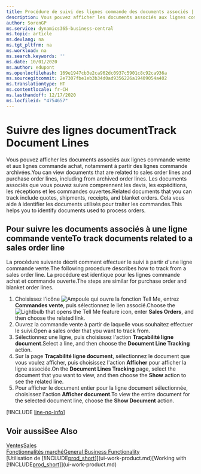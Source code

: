 ```yaml
---
title: Procédure de suivi des lignes commande des documents associés | Microsoft Docs
description: Vous pouvez afficher les documents associés aux lignes commande vente et aux lignes commande achat, notamment à partir des lignes commande archivées. Les documents associés que vous pouvez suivre comprennent les devis, les expéditions, les réceptions et les commandes ouvertes. Cela vous aide à identifier les documents utilisés pour traiter les commandes.
author: SorenGP
ms.service: dynamics365-business-central
ms.topic: article
ms.devlang: na
ms.tgt_pltfrm: na
ms.workload: na
ms.search.keywords: ''
ms.date: 10/01/2020
ms.author: edupont
ms.openlocfilehash: 169e1947cb3e2ca962dc0937c5901c8c92ca936a
ms.sourcegitcommit: 2e7307fbe1eb3b34d0ad9356226a19409054a402
ms.translationtype: HT
ms.contentlocale: fr-CH
ms.lasthandoff: 12/17/2020
ms.locfileid: "4754657"
---
```

# <a name="track-document-lines"></a><span data-ttu-id="15bda-105">Suivre des lignes document</span><span class="sxs-lookup"><span data-stu-id="15bda-105">Track Document Lines</span></span>
<span data-ttu-id="15bda-106">Vous pouvez afficher les documents associés aux lignes commande vente et aux lignes commande achat, notamment à partir des lignes commande archivées.</span><span class="sxs-lookup"><span data-stu-id="15bda-106">You can view documents that are related to sales order lines and purchase order lines, including from archived order lines.</span></span> <span data-ttu-id="15bda-107">Les documents associés que vous pouvez suivre comprennent les devis, les expéditions, les réceptions et les commandes ouvertes.</span><span class="sxs-lookup"><span data-stu-id="15bda-107">Related documents that you can track include quotes, shipments, receipts, and blanket orders.</span></span> <span data-ttu-id="15bda-108">Cela vous aide à identifier les documents utilisés pour traiter les commandes.</span><span class="sxs-lookup"><span data-stu-id="15bda-108">This helps you to identify documents used to process orders.</span></span>  

## <a name="to-track-documents-related-to-a-sales-order-line"></a><span data-ttu-id="15bda-109">Pour suivre les documents associés à une ligne commande vente</span><span class="sxs-lookup"><span data-stu-id="15bda-109">To track documents related to a sales order line</span></span>
<span data-ttu-id="15bda-110">La procédure suivante décrit comment effectuer le suivi à partir d'une ligne commande vente.</span><span class="sxs-lookup"><span data-stu-id="15bda-110">The following procedure describes how to track from a sales order line.</span></span> <span data-ttu-id="15bda-111">La procédure est identique pour les lignes commande achat et commande ouverte.</span><span class="sxs-lookup"><span data-stu-id="15bda-111">The steps are similar for purchase order and blanket order lines.</span></span>

1.  <span data-ttu-id="15bda-112">Choisissez l'icône ![Ampoule qui ouvre la fonction Tell Me](media/ui-search/search_small.png "Dites-moi ce que vous voulez faire"), entrez **Commandes vente**, puis sélectionnez le lien associé.</span><span class="sxs-lookup"><span data-stu-id="15bda-112">Choose the ![Lightbulb that opens the Tell Me feature](media/ui-search/search_small.png "Tell me what you want to do") icon, enter **Sales Orders**, and then choose the related link.</span></span>  
2.  <span data-ttu-id="15bda-113">Ouvrez la commande vente à partir de laquelle vous souhaitez effectuer le suivi.</span><span class="sxs-lookup"><span data-stu-id="15bda-113">Open a sales order that you want to track from.</span></span>  
3.  <span data-ttu-id="15bda-114">Sélectionnez une ligne, puis choisissez l'action **Traçabilité ligne document**.</span><span class="sxs-lookup"><span data-stu-id="15bda-114">Select a line, and then choose the **Document Line Tracking** action.</span></span>
4. <span data-ttu-id="15bda-115">Sur la page **Traçabilité ligne document**, sélectionnez le document que vous voulez afficher, puis choisissez l'action **Afficher** pour afficher la ligne associée.</span><span class="sxs-lookup"><span data-stu-id="15bda-115">On the **Document Lines Tracking** page, select the document that you want to view, and then choose the **Show** action to see the related line.</span></span>
5. <span data-ttu-id="15bda-116">Pour afficher le document entier pour la ligne document sélectionnée, choisissez l'action **Afficher document**.</span><span class="sxs-lookup"><span data-stu-id="15bda-116">To view the entire document for the selected document line, choose the **Show Document** action.</span></span>

[!INCLUDE [line-no-info](includes/line-no-info.md)]

## <a name="see-also"></a><span data-ttu-id="15bda-117">Voir aussi</span><span class="sxs-lookup"><span data-stu-id="15bda-117">See Also</span></span>
[<span data-ttu-id="15bda-118">Ventes</span><span class="sxs-lookup"><span data-stu-id="15bda-118">Sales</span></span>](sales-manage-sales.md)  
[<span data-ttu-id="15bda-119">Fonctionnalités marché</span><span class="sxs-lookup"><span data-stu-id="15bda-119">General Business Functionality</span></span>](ui-across-business-areas.md)  
<span data-ttu-id="15bda-120">[Utilisation de [!INCLUDE[prod_short](includes/prod_short.md)]](ui-work-product.md)</span><span class="sxs-lookup"><span data-stu-id="15bda-120">[Working with [!INCLUDE[prod_short](includes/prod_short.md)]](ui-work-product.md)</span></span>
